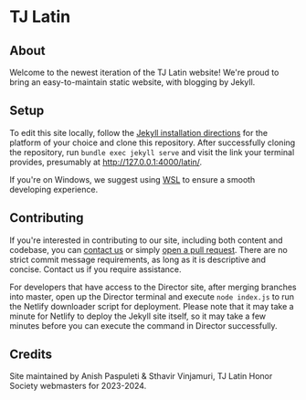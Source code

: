 # TJ Latin
## About
Welcome to the newest iteration of the TJ Latin website! We're proud to bring an easy-to-maintain static website, with blogging by Jekyll.

## Setup
To edit this site locally, follow the [Jekyll installation directions](https://jekyllrb.com/docs/installation/) for the platform of your choice and clone this repository. After successfully cloning the repository, run `bundle exec jekyll serve` and visit the link your terminal provides, presumably at <http://127.0.0.1:4000/latin/>.

If you're on Windows, we suggest using [WSL](https://docs.microsoft.com/en-us/windows/wsl/install) to ensure a smooth developing experience.

## Contributing
If you're interested in contributing to our site, including both content and codebase, you can [contact us](mailto:tjlatinwebmasters@gmail.com) or simply [open a pull request](https://docs.github.com/en/github/collaborating-with-pull-requests/proposing-changes-to-your-work-with-pull-requests/creating-a-pull-request). There are no strict commit message requirements, as long as it is descriptive and concise. Contact us if you require assistance.

For developers that have access to the Director site, after merging branches into master, open up the Director terminal and execute `node index.js` to run the Netlify downloader script for deployment. Please note that it may take a minute for Netlify to deploy the Jekyll site itself, so it may take a few minutes before you can execute the command in Director successfully.

## Credits
Site maintained by Anish Paspuleti & Sthavir Vinjamuri, TJ Latin Honor Society webmasters for 2023-2024.
